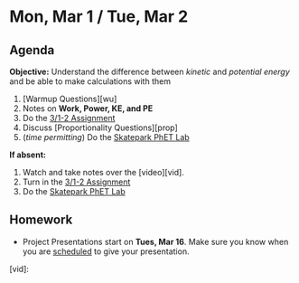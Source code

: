 Mon, Mar 1 / Tue, Mar 2
==================

Agenda
---------
**Objective:** Understand the difference between *kinetic* and *potential energy* and be able to make calculations with them

1. [Warmup Questions][wu]
2. Notes on **Work, Power, KE, and PE**
3. Do the [3/1-2 Assignment][assmt]
4. Discuss [Proportionality Questions][prop]
5. (*time permitting*) Do the [Skatepark PhET Lab][lab]

**If absent:**

1. Watch and take notes over the [video][vid].
2. Turn in the [3/1-2 Assignment][assmt]
3. Do the [Skatepark PhET Lab][lab]

Homework 
-------------
- Project Presentations start on **Tues, Mar 16**.  Make sure you know when you are [scheduled][sched] to give your presentation.

[sched]: https://avoncsc-my.sharepoint.com/:x:/g/personal/zjrohrbach_avon-schools_org/EVsn6ZkyMl5JvXYEBYTGRvoBX3OiSecqg16WeqB-1EcFXQ?e=287pOt
[assmt]: https://avon.schoology.com/assignment/4724577879/
[lab]: https://avon.schoology.com/course/2624603689/assessments/4724606763

[vid]:
<!--stackedit_data:
eyJoaXN0b3J5IjpbMjY4MzkzNjkyLDU5ODU0MTg4Niw3MjEzNT
UwMjAsMTUwODk5MTg1MCwtMTA0MDUyMDc0MCwxNzQyMTY0OTg1
LDE2NDMxNDc3NzYsLTcwNzI3MjQ1LC0xNDQxODQ1Mjc4LDE5Mj
M3OTc0MDUsLTk4NzQ0MDEyNyw1NDEwNTExMzksLTc3NDA3MzY4
OSwxMDEzODkxNjk3LC01ODU4MjQ4Myw2MTc3ODA5MDQsLTE2MT
QxOTI4NCw1MTI2OTM1NTQsOTA3ODkyMzQ2LDYzMzQ2MzM1OF19

-->